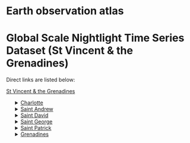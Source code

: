 # Earth observation atlas
 # Global Scale Nightlight Time Series Dataset (St Vincent & the Grenadines)
Direct links are listed below:

<a href="https://eoatlas-nightlight.s3.amazonaws.com/eoatlas-monthly-nightlight-00161.csv">St Vincent & the Grenadines</a>
<ul>
<details>
<summary><a href="https://eoatlas-nightlight.s3.amazonaws.com/eoatlas-monthly-nightlight-02738.csv">Charlotte</a></summary>
<ul>
<ol>
</ul>
</ol>
</details>
<details>
<summary><a href="https://eoatlas-nightlight.s3.amazonaws.com/eoatlas-monthly-nightlight-02739.csv">Saint Andrew</a></summary>
<ul>
<ol>
</ul>
</ol>
</details>
<details>
<summary><a href="https://eoatlas-nightlight.s3.amazonaws.com/eoatlas-monthly-nightlight-02740.csv">Saint David</a></summary>
<ul>
<ol>
</ul>
</ol>
</details>
<details>
<summary><a href="https://eoatlas-nightlight.s3.amazonaws.com/eoatlas-monthly-nightlight-02741.csv">Saint George</a></summary>
<ul>
<ol>
</ul>
</ol>
</details>
<details>
<summary><a href="https://eoatlas-nightlight.s3.amazonaws.com/eoatlas-monthly-nightlight-02742.csv">Saint Patrick</a></summary>
<ul>
<ol>
</ul>
</ol>
</details>
<details>
<summary><a href="https://eoatlas-nightlight.s3.amazonaws.com/eoatlas-monthly-nightlight-02743.csv">Grenadines</a></summary>
<ul>
<ol>
</ul>
</ol>
</details>
